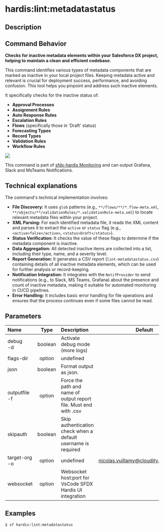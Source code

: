 <!-- This file has been generated with command 'sf hardis:doc:plugin:generate'. Please do not update it manually or it may be overwritten -->
# hardis:lint:metadatastatus

## Description


## Command Behavior

**Checks for inactive metadata elements within your Salesforce DX project, helping to maintain a clean and efficient codebase.**

This command identifies various types of metadata components that are marked as inactive in your local project files. Keeping metadata active and relevant is crucial for deployment success, performance, and avoiding confusion. This tool helps you pinpoint and address such inactive elements.

It specifically checks for the inactive status of:

- **Approval Processes**
- **Assignment Rules**
- **Auto Response Rules**
- **Escalation Rules**
- **Flows** (specifically those in 'Draft' status)
- **Forecasting Types**
- **Record Types**
- **Validation Rules**
- **Workflow Rules**

![](https://github.com/hardisgroupcom/sfdx-hardis/raw/main/docs/assets/images/detect-inactive-metadata.gif)

This command is part of [sfdx-hardis Monitoring](https://sfdx-hardis.cloudity.com/salesforce-monitoring-inactive-metadata/) and can output Grafana, Slack and MsTeams Notifications.

## Technical explanations

The command's technical implementation involves:

- **File Discovery:** It uses `glob` patterns (e.g., `**/flows/**/*.flow-meta.xml`, `**/objects/**/validationRules/*.validationRule-meta.xml`) to locate relevant metadata files within your project.
- **XML Parsing:** For each identified metadata file, it reads the XML content and parses it to extract the `active` or `status` flag (e.g., `<active>false</active>`, `<status>Draft</status>`).
- **Status Verification:** It checks the value of these flags to determine if the metadata component is inactive.
- **Data Aggregation:** All detected inactive items are collected into a list, including their type, name, and a severity level.
- **Report Generation:** It generates a CSV report (`lint-metadatastatus.csv`) containing details of all inactive metadata elements, which can be used for further analysis or record-keeping.
- **Notification Integration:** It integrates with the `NotifProvider` to send notifications (e.g., to Slack, MS Teams, Grafana) about the presence and count of inactive metadata, making it suitable for automated monitoring in CI/CD pipelines.
- **Error Handling:** It includes basic error handling for file operations and ensures that the process continues even if some files cannot be read.


## Parameters

|Name|Type|Description|Default|Required|Options|
|:---|:--:|:----------|:-----:|:------:|:-----:|
|debug<br/>-d|boolean|Activate debug mode (more logs)||||
|flags-dir|option|undefined||||
|json|boolean|Format output as json.||||
|outputfile<br/>-f|option|Force the path and name of output report file. Must end with .csv||||
|skipauth|boolean|Skip authentication check when a default username is required||||
|target-org<br/>-o|option|undefined|nicolas.vuillamy@cloudity.com.playnico|||
|websocket|option|Websocket host:port for VsCode SFDX Hardis UI integration||||

## Examples

```shell
$ sf hardis:lint:metadatastatus
```


